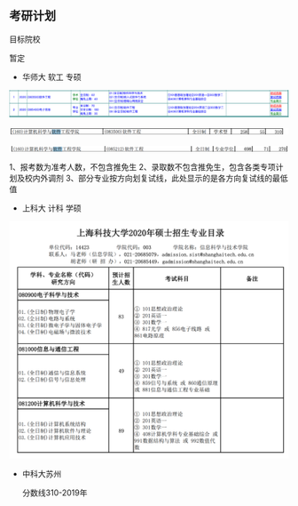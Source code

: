 

## 考研计划

目标院校

暂定

+ 华师大 软工 专硕

![image-20200326211526853](考研吧.assets/image-20200326211526853.png)

![image-20200326213717438](考研吧.assets/image-20200326213717438.png)

![image-20200326213737833](考研吧.assets/image-20200326213737833.png)

1、报考数为准考人数，不包含推免生 2、录取数不包含推免生，包含各类专项计划及校内外调剂 3、部分专业按方向划复试线，此处显示的是各方向复试线的最低值

+ 上科大 计科 学硕

![image-20200326211621625](考研吧.assets/image-20200326211621625.png)

+ 中科大苏州

  分数线310-2019年

  